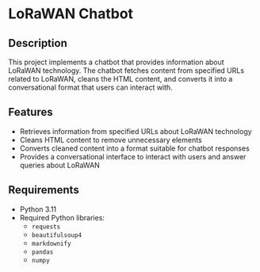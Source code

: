 # LoRaWAN Chatbot

## Description

This project implements a chatbot that provides information about LoRaWAN technology. The chatbot fetches content from specified URLs related to LoRaWAN, cleans the HTML content, and converts it into a conversational format that users can interact with.

## Features

- Retrieves information from specified URLs about LoRaWAN technology
- Cleans HTML content to remove unnecessary elements
- Converts cleaned content into a format suitable for chatbot responses
- Provides a conversational interface to interact with users and answer queries about LoRaWAN

## Requirements

- Python 3.11
- Required Python libraries:
  - `requests`
  - `beautifulsoup4`
  - `markdownify`
  - `pandas`
  - `numpy`